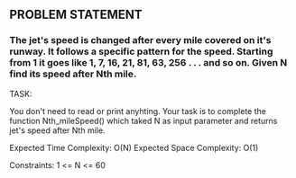 ## PROBLEM STATEMENT
### The jet's speed is changed after every mile covered on it's runway. It follows a specific pattern for the speed. Starting from 1 it goes like 1, 7, 16, 21, 81, 63, 256 . . .  and so on. Given N find its speed after Nth mile.

TASK:

You don't need to read or print anyhting. Your task is to complete the function Nth_mileSpeed() which taked N as input parameter and returns jet's speed after Nth mile.

Expected Time Complexity: O(N)
Expected Space Complexity: O(1)
 
Constraints:
1 <= N <= 60
